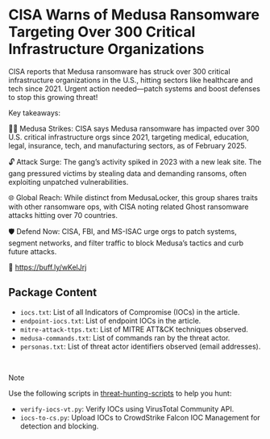 # CISA Warns of Medusa Ransomware Targeting Over 300 Critical Infrastructure Organizations

CISA reports that Medusa ransomware has struck over 300 critical infrastructure organizations in the U.S., hitting sectors like healthcare and tech since 2021. Urgent action needed—patch systems and boost defenses to stop this growing threat!

Key takeaways:

🕵️‍♂️ Medusa Strikes: CISA says Medusa ransomware has impacted over 300 U.S. critical infrastructure orgs since 2021, targeting medical, education, legal, insurance, tech, and manufacturing sectors, as of February 2025.

🔓 Attack Surge: The gang’s activity spiked in 2023 with a new leak site. The gang pressured victims by stealing data and demanding ransoms, often exploiting unpatched vulnerabilities.

🌐 Global Reach: While distinct from MedusaLocker, this group shares traits with other ransomware ops, with CISA noting related Ghost ransomware attacks hitting over 70 countries.

🛡️ Defend Now: CISA, FBI, and MS-ISAC urge orgs to patch systems, segment networks, and filter traffic to block Medusa’s tactics and curb future attacks.

🔗 https://buff.ly/wKelJrj

## Package Content

- `iocs.txt`: List of all Indicators of Compromise (IOCs) in the article.
- `endpoint-iocs.txt`: List of endpoint IOCs in the article.
- `mitre-attack-ttps.txt`: List of MITRE ATT&CK techniques observed.
- `medusa-commands.txt`: List of commands ran by the threat actor.
- `personas.txt`: List of threat actor identifiers observed (email addresses).

<br>

> [!NOTE]
> Use the following scripts in [threat-hunting-scripts](../../threat-hunting-scripts/) to help you hunt:
>
> - `verify-iocs-vt.py`: Verify IOCs using VirusTotal Community API.
> - `iocs-to-cs.py`: Upload IOCs to CrowdStrike Falcon IOC Management for detection and blocking.
